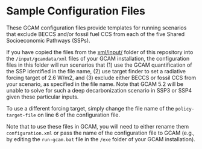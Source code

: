 # Sample Configuration Files

These GCAM configuration files provide templates for running scenarios that exclude BECCS and/or fossil fuel CCS from each of the five Shared Socioeconomic Pathways (SSPs).

If you have copied the files from the [xml/input/](../../input) folder of this repository into the `/input/gcamdata/xml` files of your GCAM installation, the configuration files in this folder will run scenarios that (1) use the GCAM quantification of the SSP identified in the file name, (2) use target finder to set a radiative forcing target of 2.6 W/m2, and (3) exclude either BECCS or fossil CCS from your scenario, as specified in the file name. Note that GCAM 5.2 will be unable to solve for such a deep decarbonization scenario in SSP3 or SSP4 given these particular inputs.

To use a different forcing target, simply change the file name of the `policy-target-file` on line 6 of the configuration file.

Note that to use these files in GCAM, you will need to either rename them `configuration.xml` or pass the name of the configuration file to GCAM (e.g., by editing the `run-gcam.bat` file in the `/exe` folder of your GCAM installation).  
